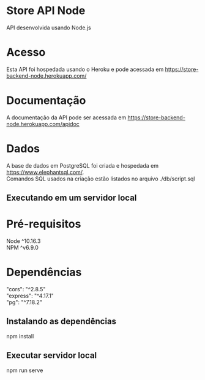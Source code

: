 # Store API Node
API desenvolvida usando Node.js

# Acesso
Esta API foi hospedada usando o Heroku e pode acessada em https://store-backend-node.herokuapp.com/

# Documentação
A documentação da API pode ser acessada em https://store-backend-node.herokuapp.com/apidoc

# Dados
A base de dados em PostgreSQL foi criada e hospedada em https://www.elephantsql.com/.  
Comandos SQL usados na criação estão listados no arquivo ./db/script.sql

## Executando em um servidor local
# Pré-requisitos
Node ^10.16.3  
NPM ^v6.9.0

# Dependências
"cors": "^2.8.5"  
"express": "^4.17.1"  
"pg": "^7.18.2"

## Instalando as dependências
npm install

## Executar servidor local
npm run serve
